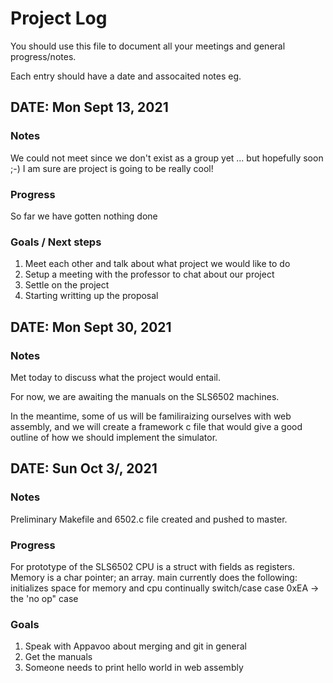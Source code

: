 # Project Log

You should use this file to document all your meetings and general progress/notes.

Each entry should have a date and assocaited notes eg.


## DATE: Mon Sept 13, 2021

### Notes
We could not meet since we don't exist as a group yet ... but hopefully soon ;-)
I am sure are project is going to be really cool!

### Progress

So far we have gotten nothing done

### Goals / Next steps

1. Meet each other and talk about what project we would like to do
2. Setup a meeting with the professor to chat about our project
3. Settle on the project
4. Starting writting up the proposal


## DATE: Mon Sept 30, 2021

### Notes
Met today to discuss what the project would entail. 

For now, we are awaiting the manuals on the SLS6502 machines.

In the meantime, some of us will be familiraizing ourselves with web assembly, and we will create a framework c file that would give a good outline of how we should implement the simulator. 

## DATE: Sun Oct 3/, 2021

### Notes

Preliminary Makefile and 6502.c file created and pushed to master. 

### Progress

For prototype of the SLS6502
    CPU is a struct with fields as registers. 
    Memory is a char pointer; an array.
    main currently does the following:
        initializes space for memory and cpu
        continually switch/case
        case 0xEA -> the 'no op" case

### Goals

1. Speak with Appavoo about merging and git in general
2. Get the manuals
3. Someone needs to print hello world in web assembly




